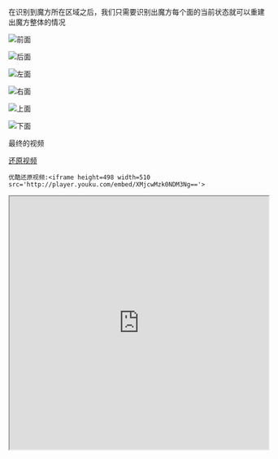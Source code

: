 在识别到魔方所在区域之后，我们只需要识别出魔方每个面的当前状态就可以重建出魔方整体的情况

 ![前面](https://siyaofa.github.io/pic/Front.jpg)
 
 ![后面](https://siyaofa.github.io/pic/Back.jpg)
  
 ![左面](https://siyaofa.github.io/pic/Left.jpg)
   
 ![右面](https://siyaofa.github.io/pic/Right.jpg)
    
![上面](https://siyaofa.github.io/pic/Top.jpg)
     
![下面](https://siyaofa.github.io/pic/Bottom.jpg)

最终的视频

[还原视频](http://v.youku.com/v_show/id_XMjcwMzk0NDM3Ng==.html)
```
优酷还原视频:<iframe height=498 width=510 src='http://player.youku.com/embed/XMjcwMzk0NDM3Ng=='>
```
<iframe height=498 width=510 src='http://player.youku.com/embed/XMjcwMzk0NDM3Ng=='>